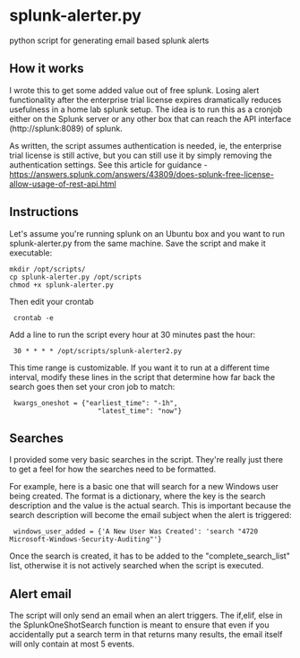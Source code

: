 # splunk-alerter.py
python script for generating email based splunk alerts

## How it works

I wrote this to get some added value out of free splunk. Losing alert functionality after the enterprise trial license expires dramatically reduces usefulness in a home lab splunk setup. The idea is to run this as a cronjob either on the Splunk server or any other box that can reach the API interface (http://splunk:8089) of splunk. 

As written, the script assumes authentication is needed, ie, the enterprise trial license is still active, but you can still use it by simply removing the authentication settings. See this article for guidance - https://answers.splunk.com/answers/43809/does-splunk-free-license-allow-usage-of-rest-api.html

## Instructions

Let's assume you're running splunk on an Ubuntu box and you want to run splunk-alerter.py from the same machine. Save the script and make it executable: 

    mkdir /opt/scripts/
    cp splunk-alerter.py /opt/scripts
    chmod +x splunk-alerter.py
 
 Then edit your crontab
 
     crontab -e
 
 Add a line to run the script every hour at 30 minutes past the hour: 
 
     30 * * * * /opt/scripts/splunk-alerter2.py
 
 This time range is customizable. If you want it to run at a different time interval, modify these lines in the script that determine how far back the search goes then set your cron job to match: 
 
     kwargs_oneshot = {"earliest_time": "-1h",
                          "latest_time": "now"}

 
 ## Searches
 
 I provided some very basic searches in the script. They're really just there to get a feel for how the searches need to be formatted. 
 
For example, here is a basic one that will search for a new Windows user being created. The format is a dictionary, where the key is the search description and the value is the actual search. This is important because the search description will become the email subject when the alert is triggered: 
 
     windows_user_added = {'A New User Was Created': 'search "4720   Microsoft-Windows-Security-Auditing"'}

Once the search is created, it has to be added to the "complete_search_list" list, otherwise it is not actively searched when the script is executed. 


## Alert email

The script will only send an email when an alert triggers. The if,elif, else in the SplunkOneShotSearch function is meant to ensure that even if you accidentally put a search term in that returns many results, the email itself will only contain at most 5 events. 
